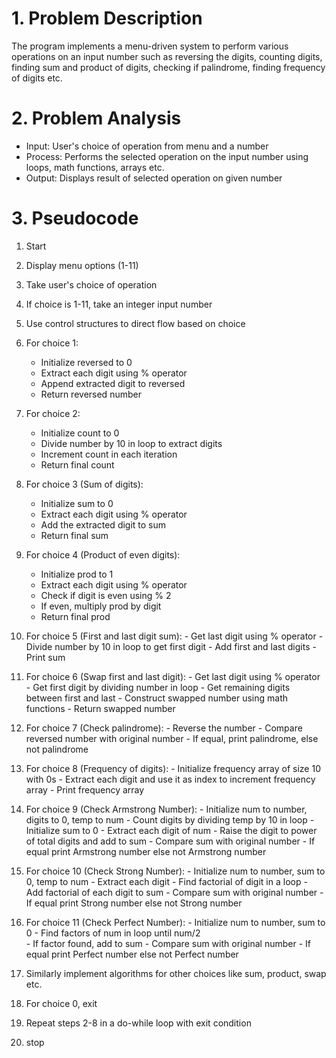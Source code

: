 # 1. Problem Description
The program implements a menu-driven system to perform various operations on an input number such as reversing the digits, counting digits, finding sum and product of digits, checking if palindrome, finding frequency of digits etc.

# 2. Problem Analysis
- Input: User's choice of operation from menu and a number 
- Process: Performs the selected operation on the input number using loops, math functions, arrays etc. 
- Output: Displays result of selected operation on given number

# 3. Pseudocode

   1. Start
   2. Display menu options (1-11) 
   3. Take user's choice of operation
   4. If choice is 1-11, take an integer input number
   5. Use control structures to direct flow based on choice
   6. For choice 1:
      - Initialize reversed to 0
      - Extract each digit using % operator
      - Append extracted digit to reversed 
      - Return reversed number
   7. For choice 2:
      - Initialize count to 0
      - Divide number by 10 in loop to extract digits
      - Increment count in each iteration
      - Return final count
   8. For choice 3 (Sum of digits):
      - Initialize sum to 0
      - Extract each digit using % operator
      - Add the extracted digit to sum
      - Return final sum

   9. For choice 4 (Product of even digits):
      - Initialize prod to 1
      - Extract each digit using % operator
      - Check if digit is even using % 2
      - If even, multiply prod by digit
      - Return final prod  

   10. For choice 5 (First and last digit sum):
      - Get last digit using % operator
      - Divide number by 10 in loop to get first digit
      - Add first and last digits 
      - Print sum

   11. For choice 6 (Swap first and last digit):
      - Get last digit using % operator
      - Get first digit by dividing number in loop
      - Get remaining digits between first and last
      - Construct swapped number using math functions
      - Return swapped number

   12. For choice 7 (Check palindrome):
      - Reverse the number 
      - Compare reversed number with original number
      - If equal, print palindrome, else not palindrome

   13. For choice 8 (Frequency of digits):
      - Initialize frequency array of size 10 with 0s
      - Extract each digit and use it as index to increment frequency array
      - Print frequency array 
   14. For choice 9 (Check Armstrong Number):
      - Initialize num to number, digits to 0, temp to num
      - Count digits by dividing temp by 10 in loop
      - Initialize sum to 0 
      - Extract each digit of num
      - Raise the digit to power of total digits and add to sum
      - Compare sum with original number
      - If equal print Armstrong number else not Armstrong number

   15. For choice 10 (Check Strong Number):
      - Initialize num to number, sum to 0, temp to num 
      - Extract each digit 
      - Find factorial of digit in a loop
      - Add factorial of each digit to sum
      - Compare sum with original number
      - If equal print Strong number else not Strong number  

   16. For choice 11 (Check Perfect Number):
      - Initialize num to number, sum to 0 
      - Find factors of num in loop until num/2      
      - If factor found, add to sum
      - Compare sum with original number
      - If equal print Perfect number else not Perfect number
   17. Similarly implement algorithms for other choices like sum, product, swap etc.
   18. For choice 0, exit
   19. Repeat steps 2-8 in a do-while loop with exit condition
   20. stop


